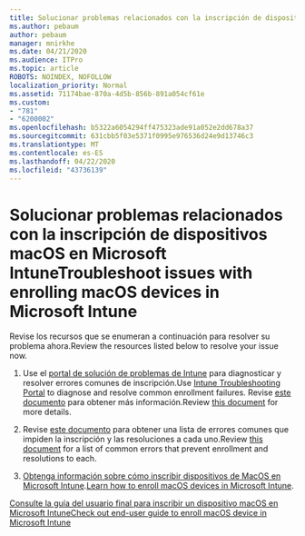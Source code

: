 ```yaml
---
title: Solucionar problemas relacionados con la inscripción de dispositivos macOS en Microsoft Intune
ms.author: pebaum
author: pebaum
manager: mnirkhe
ms.date: 04/21/2020
ms.audience: ITPro
ms.topic: article
ROBOTS: NOINDEX, NOFOLLOW
localization_priority: Normal
ms.assetid: 71174bae-870a-4d5b-856b-891a054cf61e
ms.custom:
- "781"
- "6200002"
ms.openlocfilehash: b5322a6054294ff475323ade91a052e2dd678a37
ms.sourcegitcommit: 631cbb5f03e5371f0995e976536d24e9d13746c3
ms.translationtype: MT
ms.contentlocale: es-ES
ms.lasthandoff: 04/22/2020
ms.locfileid: "43736139"
---
```

# <a name="troubleshoot-issues-with-enrolling-macos-devices-in-microsoft-intune"></a><span data-ttu-id="20202-102">Solucionar problemas relacionados con la inscripción de dispositivos macOS en Microsoft Intune</span><span class="sxs-lookup"><span data-stu-id="20202-102">Troubleshoot issues with enrolling macOS devices in Microsoft Intune</span></span>

<span data-ttu-id="20202-103">Revise los recursos que se enumeran a continuación para resolver su problema ahora.</span><span class="sxs-lookup"><span data-stu-id="20202-103">Review the resources listed below to resolve your issue now.</span></span>
  
1. <span data-ttu-id="20202-104">Use el [portal de solución de problemas de Intune](https://devicemanagement.microsoft.com/#blade/Microsoft_Intune_DeviceSettings/TroubleshootBlade) para diagnosticar y resolver errores comunes de inscripción.</span><span class="sxs-lookup"><span data-stu-id="20202-104">Use [Intune Troubleshooting Portal](https://devicemanagement.microsoft.com/#blade/Microsoft_Intune_DeviceSettings/TroubleshootBlade) to diagnose and resolve common enrollment failures.</span></span> <span data-ttu-id="20202-105">Revise [este documento](https://docs.microsoft.com/intune/help-desk-operators) para obtener más información.</span><span class="sxs-lookup"><span data-stu-id="20202-105">Review [this document](https://docs.microsoft.com/intune/help-desk-operators) for more details.</span></span>

2. <span data-ttu-id="20202-106">Revise [este documento](https://docs.microsoft.com/intune-classic/troubleshoot/troubleshoot-device-enrollment-in-intune) para obtener una lista de errores comunes que impiden la inscripción y las resoluciones a cada uno.</span><span class="sxs-lookup"><span data-stu-id="20202-106">Review [this document](https://docs.microsoft.com/intune-classic/troubleshoot/troubleshoot-device-enrollment-in-intune) for a list of common errors that prevent enrollment and resolutions to each.</span></span>

3. <span data-ttu-id="20202-107">[Obtenga información sobre cómo inscribir dispositivos de MacOS en Microsoft Intune](https://docs.microsoft.com/intune/macos-enroll).</span><span class="sxs-lookup"><span data-stu-id="20202-107">[Learn how to enroll macOS devices in Microsoft Intune](https://docs.microsoft.com/intune/macos-enroll).</span></span>

[<span data-ttu-id="20202-108">Consulte la guía del usuario final para inscribir un dispositivo macOS en Microsoft Intune</span><span class="sxs-lookup"><span data-stu-id="20202-108">Check out end-user guide to enroll macOS device in Microsoft Intune</span></span>](https://docs.microsoft.com/intune-user-help/enroll-your-device-in-intune-macos-cp)
  